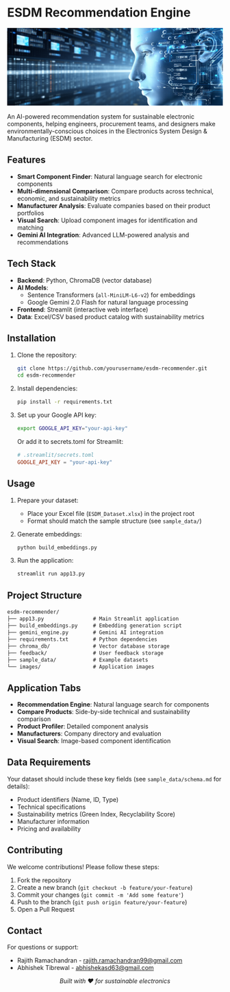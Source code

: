 
# ESDM Recommendation Engine

![Banner](banner-8192025_1280.png)

An AI-powered recommendation system for sustainable electronic components, helping engineers, procurement teams, and designers make environmentally-conscious choices in the Electronics System Design & Manufacturing (ESDM) sector.

##  Features

- **Smart Component Finder**: Natural language search for electronic components
- **Multi-dimensional Comparison**: Compare products across technical, economic, and sustainability metrics
- **Manufacturer Analysis**: Evaluate companies based on their product portfolios
- **Visual Search**: Upload component images for identification and matching
- **Gemini AI Integration**: Advanced LLM-powered analysis and recommendations

##  Tech Stack

- **Backend**: Python, ChromaDB (vector database)
- **AI Models**: 
  - Sentence Transformers (`all-MiniLM-L6-v2`) for embeddings
  - Google Gemini 2.0 Flash for natural language processing
- **Frontend**: Streamlit (interactive web interface)
- **Data**: Excel/CSV based product catalog with sustainability metrics

##  Installation

1. Clone the repository:
   ```bash
   git clone https://github.com/yourusername/esdm-recommender.git
   cd esdm-recommender
   ```

2. Install dependencies:
   ```bash
   pip install -r requirements.txt
   ```

3. Set up your Google API key:
   ```bash
   export GOOGLE_API_KEY="your-api-key"
   ```

   Or add it to secrets.toml for Streamlit:
   ```toml
   # .streamlit/secrets.toml
   GOOGLE_API_KEY = "your-api-key"
   ```

##  Usage

1. Prepare your dataset:

   - Place your Excel file (`ESDM_Dataset.xlsx`) in the project root
   - Format should match the sample structure (see `sample_data/`)

2. Generate embeddings:
   ```bash
   python build_embeddings.py
   ```

3. Run the application:
   ```bash
   streamlit run app13.py
   ```

##  Project Structure

```
esdm-recommender/
├── app13.py                # Main Streamlit application
├── build_embeddings.py     # Embedding generation script
├── gemini_engine.py        # Gemini AI integration
├── requirements.txt        # Python dependencies
├── chroma_db/              # Vector database storage
├── feedback/               # User feedback storage
├── sample_data/            # Example datasets
└── images/                 # Application images
```

##  Application Tabs

- **Recommendation Engine**: Natural language search for components
- **Compare Products**: Side-by-side technical and sustainability comparison
- **Product Profiler**: Detailed component analysis
- **Manufacturers**: Company directory and evaluation
- **Visual Search**: Image-based component identification

##  Data Requirements

Your dataset should include these key fields (see `sample_data/schema.md` for details):

- Product identifiers (Name, ID, Type)
- Technical specifications
- Sustainability metrics (Green Index, Recyclability Score)
- Manufacturer information
- Pricing and availability

##  Contributing

We welcome contributions! Please follow these steps:

1. Fork the repository
2. Create a new branch (`git checkout -b feature/your-feature`)
3. Commit your changes (`git commit -m 'Add some feature'`)
4. Push to the branch (`git push origin feature/your-feature`)
5. Open a Pull Request

##  Contact

For questions or support:

- Rajith Ramachandran - rajith.ramachandran99@gmail.com
- Abhishek Tibrewal - abhishekasd63@gmail.com

<div align="center"> <i>Built with ❤️ for sustainable electronics</i> </div>
